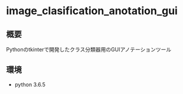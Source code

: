 # image_clasification_anotation_gui

## 概要
Pythonのtkinterで開発したクラス分類器用のGUIアノテーションツール

## 環境
* python 3.6.5



